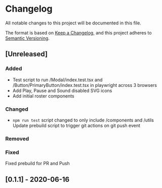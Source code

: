 # Changelog

All notable changes to this project will be documented in this file.

The format is based on [Keep a Changelog](https://keepachangelog.com/en/1.0.0/),
and this project adheres to [Semantic Versioning](https://semver.org/spec/v2.0.0.html).

## [Unreleased]

### Added
- Test script to run /Modal/index.test.tsx and /Button/PrimaryButton/index.test.tsx in playwright across 3 browsers
- Add Play, Pause and Sound disabled SVG icons
- Add initial roster components

### Changed
- `npm run test` script changed to only include /components and /utils
Update prebuild script to trigger git actions on git push event

### Removed

### Fixed
Fixed prebuild for PR and Push

## [0.1.1] - 2020-06-16